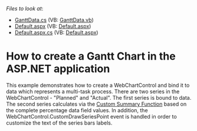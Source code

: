<!-- default file list -->
*Files to look at*:

* [GanttData.cs](./CS/WebSite/App_Code/GanttData.cs) (VB: [GanttData.vb](./VB/WebSite/App_Code/GanttData.vb))
* [Default.aspx](./CS/WebSite/Default.aspx) (VB: [Default.aspx](./VB/WebSite/Default.aspx))
* [Default.aspx.cs](./CS/WebSite/Default.aspx.cs) (VB: [Default.aspx](./VB/WebSite/Default.aspx))
<!-- default file list end -->
# How to create a Gantt Chart in the ASP.NET application


<p>This example demonstrates how to create a WebChartControl and bind it to data which represents a multi-task process. There are two series in the WebChartControl - "Planned" and "Actual". The first series is bound to data. The second series calculates via the <a href="http://documentation.devexpress.com/#XtraCharts/CustomDocument4948">Custom Summary Function</a> based on the complete percentage data field values. In addition, the WebChartControl.CustomDrawSeriesPoint event is handled in order to customize the text of the series bars labels.</p>

<br/>


